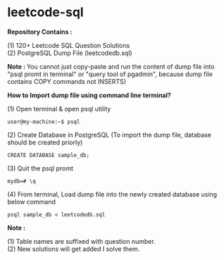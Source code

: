 # leetcode-sql <br/>

<b>Repository Contains :</b><br/>

(1) 120+ Leetcode SQL Question Solutions<br/>
(2) PostgreSQL Dump File (leetcodedb.sql)<br/>

<b>Note : </b>
You cannot just copy-paste and run the content of dump file into "psql promt in terminal" or "query tool of pgadmin", because dump file contains 
COPY commands not INSERTS)

<b>How to Import dump file using command line terminal?</b><br/>

(1) Open terminal & open psql utility
```
user@my-machine:~$ psql
```
(2) Create Database in PostgreSQL (To import the dump file, database should be created priorly)<br/>
```
CREATE DATABASE sample_db;
```
(3) Quit the psql promt
```
mydb=# \q
```
(4) From terminal, Load dump file into the newly created database using below command
```
psql sample_db < leetcodedb.sql
```

<b>Note : </b><br/>

(1) Table names are suffixed with question number.<br/>
(2) New solutions will get added I solve them.<br/>
